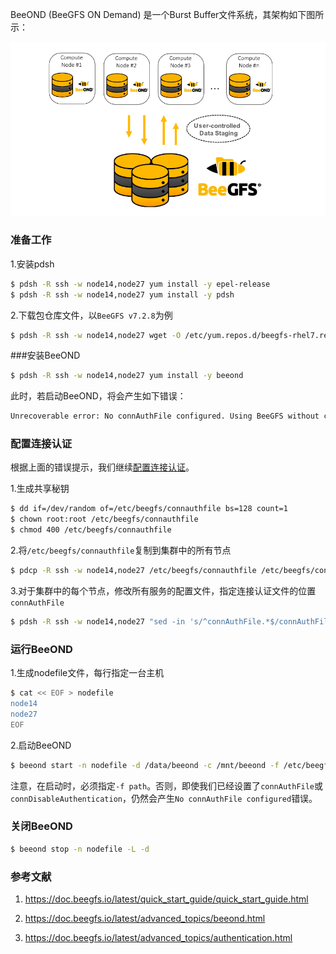 BeeOND (BeeGFS ON Demand) 是一个Burst Buffer文件系统，其架构如下图所示：

![](../img/beeond-overview.png)

### 准备工作

1.安装pdsh

```bash
$ pdsh -R ssh -w node14,node27 yum install -y epel-release
$ pdsh -R ssh -w node14,node27 yum install -y pdsh
```

2.下载包仓库文件，以`BeeGFS v7.2.8`为例

```bash
$ pdsh -R ssh -w node14,node27 wget -O /etc/yum.repos.d/beegfs-rhel7.repo https://www.beegfs.io/release/beegfs_7.2.8/dists/beegfs-rhel7.repo
```

###安装BeeOND

```bash
$ pdsh -R ssh -w node14,node27 yum install -y beeond
```

此时，若启动BeeOND，将会产生如下错误：

```bash
Unrecoverable error: No connAuthFile configured. Using BeeGFS without connection authentication is considered insecure and is not recommended. If you really want or need to run BeeGFS without connection authentication, please set connDisableAuthentication to true.
```

### 配置连接认证

根据上面的错误提示，我们继续[配置连接认证](https://doc.beegfs.io/latest/advanced_topics/authentication.html)。

1.生成共享秘钥

```bash
$ dd if=/dev/random of=/etc/beegfs/connauthfile bs=128 count=1
$ chown root:root /etc/beegfs/connauthfile
$ chmod 400 /etc/beegfs/connauthfile
```

2.将`/etc/beegfs/connauthfile`复制到集群中的所有节点

```bash
$ pdcp -R ssh -w node14,node27 /etc/beegfs/connauthfile /etc/beegfs/connauthfile
```

3.对于集群中的每个节点，修改所有服务的配置文件，指定连接认证文件的位置`connAuthFile`

```bash
$ pdsh -R ssh -w node14,node27 "sed -in 's/^connAuthFile.*$/connAuthFile=\/etc\/beegfs\/connauthfile/g' /etc/beegfs/beegfs-*.conf"
```

### 运行BeeOND

1.生成nodefile文件，每行指定一台主机

```bash
$ cat << EOF > nodefile
node14
node27
EOF
```

2.启动BeeOND

```bash
$ beeond start -n nodefile -d /data/beeond -c /mnt/beeond -f /etc/beegfs -P
```

注意，在启动时，必须指定`-f path`。否则，即使我们已经设置了`connAuthFile`或`connDisableAuthentication`，仍然会产生`No connAuthFile configured`错误。

### 关闭BeeOND

```bash
$ beeond stop -n nodefile -L -d
```

### 参考文献

1. https://doc.beegfs.io/latest/quick_start_guide/quick_start_guide.html

1. https://doc.beegfs.io/latest/advanced_topics/beeond.html

1. https://doc.beegfs.io/latest/advanced_topics/authentication.html